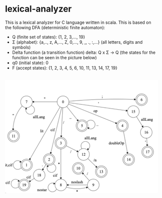 # lexical-analyzer

This is a lexical analyzer for C language written in scala. This is based on the following DFA (deterministic finite automaton):
 - Q (finite set of states): {1, 2, 3,..., 19}
 - Σ (alphabet): {a,.., z, A,..., Z, 0,..., 9, ,, ., :,...} (all letters, digits and symbols)
 - Delta function (a transition function) delta: Q x Σ -> Q (the states for the function can be seen in the picture below)
 - q0 (initial state): 0
 - F (accept states): {1, 2, 3, 4, 5, 6, 10, 11, 13, 14, 17, 19}
 <br>
 
<img src="new_dfa.png"/>

